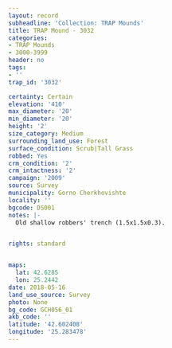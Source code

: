 ```yaml
---
layout: record
subheadline: 'Collection: TRAP Mounds'
title: TRAP Mound - 3032
categories:
- TRAP Mounds
- 3000-3999
header: no
tags:
- ''
trap_id: '3032'

certainty: Certain
elevation: '410'
max_diameter: '20'
min_diameter: '20'
height: '2'
size_category: Medium
surrounding_land_use: Forest
surface_condition: Scrub|Tall Grass
robbed: Yes
crm_condition: '2'
crm_intactness: '2'
campaign: '2009'
source: Survey
municipality: Gorno Cherkhovishte
locality: ''
bgcode: DS001
notes: |-
  Old shallow robbers' trench (1.5x1.5x0.3).


rights: standard


maps:
  lat: 42.6285
  lon: 25.2442
date: 2018-05-16
land_use_source: Survey
photo: None
bg_code: GCH056_01
akb_code: ''
latitude: '42.602408'
longitude: '25.283478'
---
```

